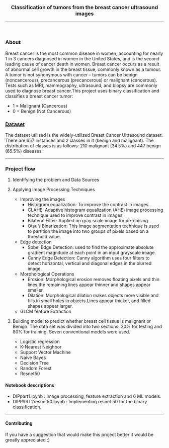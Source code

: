 


<!-- PROJECT LOGO -->
<br />
<div align="center">
  

<h3 align="center">Classification of tumors from the breast cancer ultrasound images</h3>
  
<p align="center">
 
 
</p>

<hr>
<br />
</div>






<!-- ABOUT THE PROJECT -->
### About 
Breast cancer is the most common disease in women, accounting for nearly 1 in 3 cancers diagnosed in women in the United States, and is the second leading cause of cancer death in women. Breast cancer occurs as a result of abnormal cell growth in the breast tissue, commonly known as a tumour. A tumor is not synonymous with cancer – tumors can be benign (noncancerous), precancerous (precancerous) or malignant (cancerous).  Tests such as MRI, mammography, ultrasound, and biopsy are commonly used to diagnose breast cancer.This project uses binary classification and classifies a breast cancer tumor:

* 1 = Malignant (Cancerous) 
* 0 = Benign (Not Cancerous) 




### [Dataset](https://www.kaggle.com/datasets/aryashah2k/breast-ultrasound-images-dataset)

The dataset utilised is the widely-utilized Breast Cancer Ultrasound dataset. There are 657 instances and 2 classes in it (benign and malignant). The distribution of classes is as follows: 210 malignant (34.5%) and 447 benign (65.5%) diseases.


<hr>

### Project flow
<p align="center">
 
</p>



1. Identifying the problem and Data Sources

2. Applying Image Processing Techniques

    * Improving the images 
        - Histogram equalization: To improve the contrast in images. 
        - CLAHE: Adaptive histogram equalization (AHE) image processing technique used to improve contrast in images.
        - Bilateral Filter: Applied on gray scale image for de-noising.
        - Otsu’s Binarization: This image segmentation technique is used to partition the image into two groups of pixels based on a threshold value.   
    * Edge detection
        - Sobel Edge Detection:  used to find the approximate absolute gradient magnitude at each point in an input grayscale image.
        - Canny Edge Detection:  Canny algorithm uses four filters to detect horizontal, vertical and diagonal edges in the blurred image.  
    * Morphological Operations
        - Erosion: Morphological erosion removes floating pixels and thin lines,the remaining lines appear thinner and shapes appear smaller.
        - Dilation: Morphological dilation makes objects more visible and fills in small holes in objects.Lines appear thicker, and filled shapes appear larger. 
    * GLCM feature Extraction

3. Building model to predict whether breast cell tissue is malignant or Benign.
The data set was divided into two sections: 20% for testing and 80% for training. Seven conventional models were used.

    * Logistic regression
    * K-Nearest Neighbor 
    * Support Vector Machine 
    * Naive Bayes 
    * Decision Tree 
    * Random Forest 
    * Resnet50
   


<!-- ROADMAP -->
#### Notebook descriptions

- DIPpart1.ipynb : Image processing, feature extraction and 6 ML models.
- DIPPART2resnet50.ipynb : Implementing resnet 50 for the binary classification.

<hr>

#### Contributing
If you have a suggestion that would make this project better it would be greatly appreciated :)




<!-- 

* [Choose an Open Source License](https://choosealicense.com)
* [GitHub Emoji Cheat Sheet](https://www.webpagefx.com/tools/emoji-cheat-sheet)
* [Malven's Flexbox Cheatsheet](https://flexbox.malven.co/)
* [Malven's Grid Cheatsheet](https://grid.malven.co/)
* [Img Shields](https://shields.io)
* [GitHub Pages](https://pages.github.com)
* [Font Awesome](https://fontawesome.com)
* [React Icons](https://react-icons.github.io/react-icons/search)
-->



<!-- MARKDOWN LINKS & IMAGES -->
<!-- https://www.markdownguide.org/basic-syntax/#reference-style-links -->

